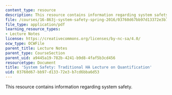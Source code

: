 ```yaml
---
content_type: resource
description: This resource contains information regarding system safety.
file: /courses/16-863j-system-safety-spring-2016/03760d67bb97d13372e3b7cd6bba6d53_MIT16_863JS16_LecNotes4.pdf
file_type: application/pdf
learning_resource_types:
- Lecture Notes
license: https://creativecommons.org/licenses/by-nc-sa/4.0/
ocw_type: OCWFile
parent_title: Lecture Notes
parent_type: CourseSection
parent_uid: a9445a19-782b-4241-b9d8-4faf5b3cd456
resourcetype: Document
title: 'System Safety: Traditional HA Lecture on Quantification'
uid: 03760d67-bb97-d133-72e3-b7cd6bba6d53
---
```

This resource contains information regarding system safety.